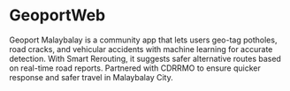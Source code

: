 # GeoportWeb
Geoport Malaybalay is a community app that lets users geo-tag potholes, road cracks, and vehicular accidents with machine learning for accurate detection. With Smart Rerouting, it suggests safer alternative routes based on real-time road reports. Partnered with CDRRMO to ensure quicker response and safer travel in Malaybalay City.
